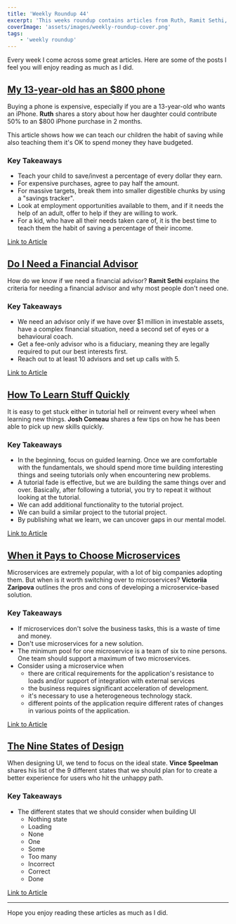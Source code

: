 ```yaml
---
title: 'Weekly Roundup 44'
excerpt: 'This weeks roundup contains articles from Ruth, Ramit Sethi, Josh Comeau, Victoriia Zaripova and Vince Speelman'
coverImage: 'assets/images/weekly-roundup-cover.png'
tags:
    - 'weekly roundup'
---
```


<!-- markdownlint-disable no-duplicate-header -->

Every week I come across some great articles. Here are some of the posts I feel you will enjoy reading as much as I did.

## [My 13-year-old has an $800 phone](https://www.thehappysaver.com/blog/my-13-year-old-has-an-800-dollar-phone)

Buying a phone is expensive, especially if you are a 13-year-old who wants an iPhone. **Ruth** shares a story about how her daughter could contribute 50% to an $800 iPhone purchase in 2 months.

<Quote
    quote="It's been a journey of many tiny lessons, many brief conversations and when necessary a firm bottom line, to build up her understanding of how money works. Her knowledge is growing in incremental steps"
    author="Ruth"
/>

This article shows how we can teach our children the habit of saving while also teaching them it's OK to spend money they have budgeted.

### Key Takeaways

-   Teach your child to save/invest a percentage of every dollar they earn.
-   For expensive purchases, agree to pay half the amount.
-   For massive targets, break them into smaller digestible chunks by using a "savings tracker".
-   Look at employment opportunities available to them, and if it needs the help of an adult, offer to help if they are willing to work.
-   For a kid, who have all their needs taken care of, it is the best time to teach them the habit of saving a percentage of their income.

[Link to Article](https://www.thehappysaver.com/blog/my-13-year-old-has-an-800-dollar-phone)

## [Do I Need a Financial Advisor](https://www.iwillteachyoutoberich.com/blog/do-you-need-a-financial-advisor/)

How do we know if we need a financial advisor? **Ramit Sethi** explains the criteria for needing a financial advisor and why most people don't need one.

<Quote
    quote="Most people don't need a financial advisor. We have such simple needs that with a little bit of time we can get an automatic personal finance infrastructure working for us"
    author="Ramit Sethi"
/>

### Key Takeaways

-   We need an advisor only if we have over $1 million in investable assets, have a complex financial situation, need a second set of eyes or a behavioural coach.
-   Get a fee-only advisor who is a fiduciary, meaning they are legally required to put our best interests first.
-   Reach out to at least 10 advisors and set up calls with 5.

[Link to Article](https://www.iwillteachyoutoberich.com/blog/do-you-need-a-financial-advisor/)

## [How To Learn Stuff Quickly](https://www.joshwcomeau.com/blog/how-to-learn-stuff-quickly/)

It is easy to get stuck either in tutorial hell or reinvent every wheel when learning new things. **Josh Comeau** shares a few tips on how he has been able to pick up new skills quickly.

<Quote
    quote="The way I see it, skills are like wealth. The more skills I pick up, the faster they accumulate. Ideas and techniques gleaned in one domain can help in another"
    author="Josh Comeau"
/>

### Key Takeaways

-   In the beginning, focus on guided learning. Once we are comfortable with the fundamentals, we should spend more time building interesting things and seeing tutorials only when encountering new problems.
-   A tutorial fade is effective, but we are building the same things over and over. Basically, after following a tutorial, you try to repeat it without looking at the tutorial.
-   We can add additional functionality to the tutorial project.
-   We can build a similar project to the tutorial project.
-   By publishing what we learn, we can uncover gaps in our mental model.

[Link to Article](https://www.joshwcomeau.com/blog/how-to-learn-stuff-quickly/)

## [When it Pays to Choose Microservices](https://blog.typeable.io/posts/2021-07-19-microservices.html)

Microservices are extremely popular, with a lot of big companies adopting them. But when is it worth switching over to microservices? **Victoriia Zaripova** outlines the pros and cons of developing a microservice-based solution.

<Quote
    quote="Like any other fancy solution, microservices aren't always beneficial. Neither do they give a plaster for all sores"
    author="Victoriia Zaripova"
/>

### Key Takeaways

-   If microservices don't solve the business tasks, this is a waste of time and money.
-   Don't use microservices for a new solution.
-   The minimum pool for one microservice is a team of six to nine persons. One team should support a maximum of two microservices.
-   Consider using a microservice when
    -   there are critical requirements for the application's resistance to loads and/or support of integration with external services
    -   the business requires significant acceleration of development.
    -   it's necessary to use a heterogeneous technology stack.
    -   different points of the application require different rates of changes in various points of the application.

[Link to Article](https://blog.typeable.io/posts/2021-07-19-microservices.html)

## [The Nine States of Design](https://medium.com/swlh/the-nine-states-of-design-5bfe9b3d6d85)

When designing UI, we tend to focus on the ideal state. **Vince Speelman** shares his list of the 9 different states that we should plan for to create a better experience for users who hit the unhappy path.

<Quote
    quote="As we learn to craft systems rather than pages, we must invest effort into shaping these often missed states of design and create with a component lifecycle that can support everyone"
    author="Vince Speelman"
/>

### Key Takeaways

-   The different states that we should consider when building UI
    -   Nothing state
    -   Loading
    -   None
    -   One
    -   Some
    -   Too many
    -   Incorrect
    -   Correct
    -   Done

[Link to Article](https://medium.com/swlh/the-nine-states-of-design-5bfe9b3d6d85)

---

Hope you enjoy reading these articles as much as I did.
